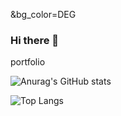 &bg_color=DEG


### Hi there 👋
portfolio








![Anurag's GitHub stats](https://github-readme-stats.vercel.app/api?username=sahashemip&show_icons=true&theme=tokyonight&bg_color=d2e2d7&text_color=020106&icon_color=020106&title_color=3d61cd&border_color=020106)

![Top Langs](https://github-readme-stats.vercel.app/api/top-langs/?username=sahashemip&exclude_repo=github-readme-stats,anuraghazra.github.io&border_color=020106)


